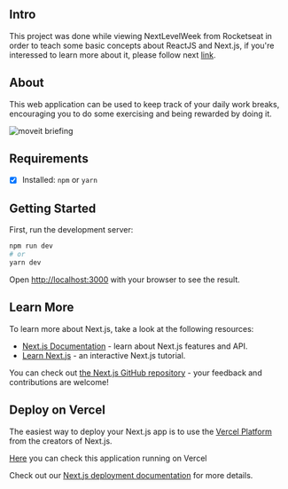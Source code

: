 ## Intro

This project was done while viewing NextLevelWeek from Rocketseat in order to teach some basic concepts about ReactJS and Next.js, if you're interessed to learn more about it, please follow next [link](https://rocketseat.com.br/).

## About

This web application can be used to keep track of your daily work breaks, encouraging you to do some exercising and being rewarded by doing it.

![moveit briefing](moveit-marcosatsf.gif)

## Requirements

- [x] Installed: `npm` or `yarn`

## Getting Started

First, run the development server:

```bash
npm run dev
# or
yarn dev
```

Open [http://localhost:3000](http://localhost:3000) with your browser to see the result.

## Learn More

To learn more about Next.js, take a look at the following resources:

- [Next.js Documentation](https://nextjs.org/docs) - learn about Next.js features and API.
- [Learn Next.js](https://nextjs.org/learn) - an interactive Next.js tutorial.

You can check out [the Next.js GitHub repository](https://github.com/vercel/next.js/) - your feedback and contributions are welcome!

## Deploy on Vercel

The easiest way to deploy your Next.js app is to use the [Vercel Platform](https://vercel.com/new?utm_medium=default-template&filter=next.js&utm_source=create-next-app&utm_campaign=create-next-app-readme) from the creators of Next.js.

[Here](https://nlw-moveit-one.vercel.app/) you can check this application running on Vercel

Check out our [Next.js deployment documentation](https://nextjs.org/docs/deployment) for more details.
